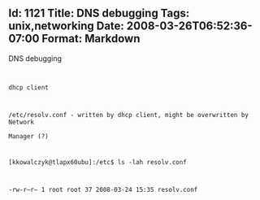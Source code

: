 Id: 1121
Title: DNS debugging
Tags: unix,networking
Date: 2008-03-26T06:52:36-07:00
Format: Markdown
--------------
DNS debugging

<code>\
dhcp client

/etc/resolv.conf - written by dhcp client, might be overwritten by
Network\
Manager (?)

[kkowalczyk@tlapx60ubu]:/etc\$ ls -lah resolv.conf

-rw-r—r— 1 root root 37 2008-03-24 15:35 resolv.conf\
</code>
